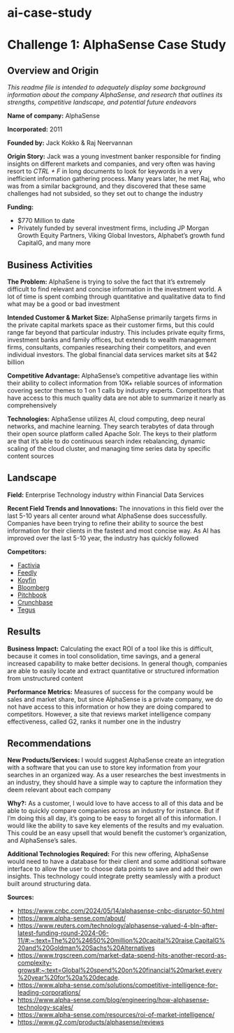 # ai-case-study

# Challenge 1: AlphaSense Case Study

## Overview and Origin
*This readme file is intended to adequately display some background information about the company AlphaSense, and research that outlines its strengths, competitive landscape, and potential future endeavors* 

**Name of company:** 
AlphaSense

**Incorporated:**
2011

**Founded by:**
Jack Kokko & Raj Neervannan

**Origin Story:**
Jack was a young investment banker responsible for finding insights on different markets and companies, and very often was having resort to *CTRL + F* in long documents to look for keywords in a very inefficient information gathering process. Many years later, he met Raj, who was from a similar background, and they discovered that these same challenges had not subsided, so they set out to change the industry

**Funding:**
* $770 Million to date 
* Privately funded by several investment firms, including JP Morgan Growth Equity Partners, Viking Global Investors, Alphabet’s growth fund CapitalG, and many more 

## Business Activities

**The Problem:**
AlphaSene is trying to solve the fact that it’s extremely difficult to find relevant and concise information in the investment world. A lot of time is spent combing through quantitative and qualitative data to find what may be a good or bad investment 

**Intended Customer & Market Size:**
AlphaSense primarily targets firms in the private capital markets space as their customer firms, but this could range far beyond that particular industry. This includes private equity firms, investment banks and family offices, but extends to wealth management firms, consultants, companies researching their competitors, and even individual investors. The global financial data services market sits at $42 billion


**Competitive Advantage:**
AlphaSense’s competitive advantage lies within their ability to collect information from 10K+ reliable sources of information covering sector themes to 1 on 1 calls by industry experts. Competitors that have access to this much quality data are not able to summarize it nearly as comprehensively 

**Technologies:**
AlphaSense utilizes AI, cloud computing, deep neural networks, and machine learning. They search terabytes of data through their open source platform called Apache Solr. The keys to their platform are that it’s able to do continuous search index rebalancing, dynamic scaling of the cloud cluster, and managing time series data by specific content sources


## Landscape

**Field:**
Enterprise Technology industry within Financial Data Services

**Recent Field Trends and Innovations:**
The innovations in this field over the last 5-10 years all center around what AlphaSense does successfully. Companies have been trying to refine their ability to source the best information for their clients in the fastest and most concise way. As AI has improved over the last 5-10 year, the industry has quickly followed


**Competitors:**
* [Factivia](https://www.dowjones.com/professional/factiva/)
* [Feedly](https://feedly.com/)
* [Koyfin](https://www.koyfin.com/)
* [Bloomberg](https://www.bloomberg.com/professional/products/bloomberg-terminal/)
* [Pitchbook](https://get.pitchbook.com/pitchbook-data/?utm_source=google&utm_medium=cpc&utm_campaign=Brand-US&adgroup=Brand-Exact&utm_term=pitchbook&device=c&utm_content=&_bk=pitchbook&_bt=533930678330&_bm=e&_bn=g&_bg=68167525578&kwdaud=kwd-334479000139&sfid=rFC8fCnu-dc_pcrid_533930678330_pkw_pitchbook_pmt_e_slid__productid__pgrid_68167525578_ptaid_kwd-334479000139&gad_source=1&gclid=CjwKCAjw2dG1BhB4EiwA998cqJwByiz2puruaJf3LeD-BApJDXm9FfGrJ9pum_Ua8ZFu0oPxM7XJ8RoC4k8QAvD_BwE)
* [Crunchbase](https://about.crunchbase.com/find-next-investment/?utm_source=google&utm_medium=cpc&utm_campaign=SCH%20%7C%20Pro%20%7C%20NAM%20%7C%20Brand%20%7C%20Exact%20~%20Super%20-%20Self%20Serve&keyword=crunchbase&matchtype=e&creative=626198265257&device=c&adposition=&campaignid=12750598521&placement=&network=g&gad_source=1&gclid=CjwKCAjw2dG1BhB4EiwA998cqCYhyAgRPZbvuiauiwAed3xAOazZZp_lW9IQmpTgckf9_L9Sk1CFzRoC2jAQAvD_BwE)
* [Tegus](https://www.tegus.com/)

## Results

**Business Impact:**
Calculating the exact ROI of a tool like this is difficult, because it comes in tool consolidation, time savings, and a general increased capability to make better decisions. In general though, companies are able to easily locate and extract quantitative or structured information from unstructured content

**Performance Metrics:**
Measures of success for the company would be sales and market share, but since AlphaSense is a private company, we do not have access to this information or how they are doing compared to competitors. However, a site that reviews market intelligence company effectiveness, called G2, ranks it number one in the industry


## Recommendations

**New Products/Services:**
I would suggest AlphaSense create an integration with a software that you can use to store key information from your searches in an organized way. As a user researches the best investments in an industry, they should have a simple way to capture the information they deem relevant about each company

**Why?:**
As a customer, I would love to have access to all of this data and be able to quickly compare companies across an industry for instance. But if I’m doing this all day, it’s going to be easy to forget all of this information. I would like the ability to save key elements of the results and my evaluation. This could be an easy upsell that would benefit the customer’s organization, and AlphaSense’s sales. 

**Additional Technologies Required:**
For this new offering, AlphaSense would need to have a database for their client and some additional software interface to allow the user to choose data points to save and add their own insights. This technology could integrate pretty seamlessly with a product built around structuring data. 


**Sources:**
* https://www.cnbc.com/2024/05/14/alphasense-cnbc-disruptor-50.html 
* https://www.alpha-sense.com/about/ 
* https://www.reuters.com/technology/alphasense-valued-4-bln-after-latest-funding-round-2024-06-11/#:~:text=The%20%24650%20million%20capital%20raise,CapitalG%20and%20Goldman%20Sachs%20Alternatives
* https://www.trgscreen.com/market-data-spend-hits-another-record-as-complexity-grows#:~:text=Global%20spend%20on%20financial%20market,every%20year%20for%20a%20decade. 
* https://www.alpha-sense.com/solutions/competitive-intelligence-for-leading-corporations/ 
* https://www.alpha-sense.com/blog/engineering/how-alphasense-technology-scales/ 
* https://www.alpha-sense.com/resources/roi-of-market-intelligence/ 
* https://www.g2.com/products/alphasense/reviews 
